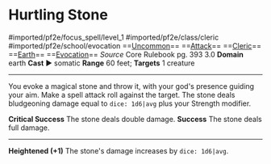 # Hurtling Stone
#imported/pf2e/focus_spell/level_1 #imported/pf2e/class/cleric #imported/pf2e/school/evocation 
==[Uncommon](uncommon.md)== ==[Attack](attack.md)== ==[Cleric](rules/traits/cleric.md)== ==[Earth](earth.md)== ==[Evocation](evocation.md)==
*Source* Core Rulebook pg. 393 3.0
**Domain** earth
**Cast** ► somatic
**Range** 60 feet; **Targets** 1 creature

---
You evoke a magical stone and throw it, with your god's presence guiding your aim. Make a spell attack roll against the target. The stone deals bludgeoning damage equal to `dice: 1d6|avg` plus your Strength modifier.

**Critical Success** The stone deals double damage.
**Success** The stone deals full damage.

<hr>

**Heightened (+1)** The stone's damage increases by `dice: 1d6|avg`.